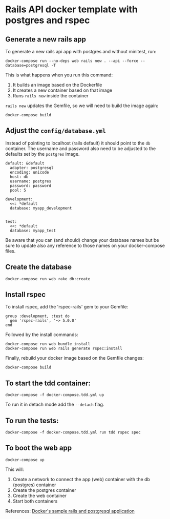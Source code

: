 # Rails API docker template with postgres and rspec 

## Generate a new rails app 

To generate a new rails api app with postgres and without minitest, run:

```shell
docker-compose run --no-deps web rails new . --api --force --database=postgresql -T
```

This is what happens when you run this command:

1. It builds an image based on the Dockerfile
2. It creates a new container based on that image
3. Runs `rails new` inside the container

`rails new` updates the Gemfile, so we will need to build the image again:

```shell
docker-compose build
```

## Adjust the `config/database.yml`

Instead of pointing to localhost (rails default) it should point to the `db` container. The username and password also
need to be adjusted to the defaults set by the `postgres` image.

```
default: &default
  adapter: postgresql
  encoding: unicode
  host: db
  username: postgres
  password: password
  pool: 5

development:
  <<: *default
  database: myapp_development


test:
  <<: *default
  database: myapp_test
```

Be aware that you can (and should) change your database names but be sure to update also any reference to those names on your docker-compose files. 

## Create the database

```shell
docker-compose run web rake db:create
```

## Install rspec

To install rspec, add the 'rspec-rails' gem to your Gemfile:

```shell
group :development, :test do
  gem 'rspec-rails', '~> 5.0.0'
end
```

Followed by the install commands:

```shell
docker-compose run web bundle install
docker-compose run web rails generate rspec:install
```

Finally, rebuild your docker image based on the Gemfile changes: 
```shell
docker-compose build
```

## To start the tdd container: 

```shell
docker-compose -f docker-compose.tdd.yml up
```

To run it in detach mode add the `--detach` flag.

## To run the tests: 

```shell
docker-compose -f docker-compose.tdd.yml run tdd rspec spec
```

## To boot the web app

```shell
docker-compose up
```

This will:

1. Create a network to connect the app (web) container with the db (postgres)
   container
2. Create the postgres container
3. Create the web container
4. Start both containers

References: [Docker's sample rails and postgresql application](https://docs.docker.com/samples/rails/)
